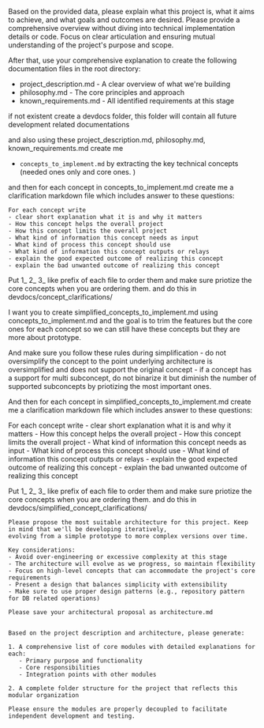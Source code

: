 

Based on the provided data, please explain what this project is, what it aims to achieve, and what goals and outcomes are desired. 
Please provide a comprehensive overview without diving into technical implementation details or code. 
Focus on clear articulation and ensuring mutual understanding of the project's purpose and scope.

After that, use your comprehensive explanation to create the following documentation files in the root directory:
- project_description.md - A clear overview of what we're building
- philosophy.md - The core principles and approach
- known_requirements.md - All identified requirements at this stage



if not existent create a devdocs folder, this folder will contain all future development related documentations


and also using these project_description.md, philosophy.md,  known_requirements.md
 create me 
   - `concepts_to_implement.md`  by extracting the key
technical concepts (needed ones only and core ones. )

and then for each concept in concepts_to_implement.md create me a clarification markdown file
which includes answer to these questions:
    
    For each concept write
    - clear short explanation what it is and why it matters
    - How this concept helps the overall project
    - How this concept limits the overall project
    - What kind of information this concept needs as input
    - What kind of process this concept should use
    - What kind of information this concept outputs or relays
    - explain the good expected outcome of realizing this concept
    - explain the bad unwanted outcome of realizing this concept

Put 1_ 2_ 3_ like prefix of each file to order them and make sure priotize the core concepts when you are ordering them. and do this in devdocs/concept_clarifications/


I want you to create simplified_concepts_to_implement.md using concepts_to_implement.md and the goal is to trim the features but the core ones for each concept so we can still have these concepts but they are more about prototype. 

And make sure you follow these rules during simplification
        - do not oversimplify the concept to the point underlying architecture is oversimplified and does not support the original concept
        - if a concept has a support for multi subconcept, do not binarize it but diminish the number of supported subconcepts by priotizing the most important ones. 

And then for each concept in simplified_concepts_to_implement.md create me a clarification markdown file
which includes answer to these questions:

 For each concept write
    - clear short explanation what it is and why it matters
    - How this concept helps the overall project
    - How this concept limits the overall project
    - What kind of information this concept needs as input
    - What kind of process this concept should use
    - What kind of information this concept outputs or relays
    - explain the good expected outcome of realizing this concept
    - explain the bad unwanted outcome of realizing this concept

Put 1_ 2_ 3_ like prefix of each file to order them and make sure priotize the core concepts when you are ordering them. and do this in devdocs/simplified_concept_clarifications/


```
Please propose the most suitable architecture for this project. Keep in mind that we'll be developing iteratively, 
evolving from a simple prototype to more complex versions over time.

Key considerations:
- Avoid over-engineering or excessive complexity at this stage
- The architecture will evolve as we progress, so maintain flexibility
- Focus on high-level concepts that can accommodate the project's core requirements
- Present a design that balances simplicity with extensibility
- Make sure to use proper design patterns (e.g., repository pattern for DB related operations)

Please save your architectural proposal as architecture.md


Based on the project description and architecture, please generate:

1. A comprehensive list of core modules with detailed explanations for each:
   - Primary purpose and functionality
   - Core responsibilities
   - Integration points with other modules
   
2. A complete folder structure for the project that reflects this modular organization

Please ensure the modules are properly decoupled to facilitate independent development and testing.




